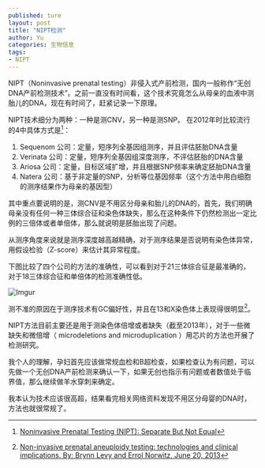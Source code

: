 ```yaml
---
published: ture
layout: post
title: "NIPT检测"
author: Yu
categories: 生物信息
tags:
- NIPT
---
```


NIPT（Noninvasive prenatal testing）非侵入式产前检测，国内一般称作“无创DNA产前检测技术”。之前一直没有时间看，这个技术究竟怎么从母亲的血液中测胎儿的DNA，现在有时间了，赶紧记录一下原理。

NIPT技术细分为两种：一种是测CNV，另一种是测SNP。
在2012年时比较流行的4中具体方式是[^1]：
1. Sequenom 公司：定量，短序列全基因组测序，并且评估胚胎DNA含量
2. Verinata 公司：定量，短序列全基因组深度测序，不评估胚胎的DNA含量
3. Ariosa 公司：定量，目标区域扩增，并且根据SNP频率来确定胚胎DNA含量
4. Natera 公司：基于非定量的SNP，分析等位基因频率（这个方法中用白细胞的测序结果作为母亲的基因型）


其中重点要说明的是，测CNV是不用区分母亲和胎儿的DNA的，首先，我们明确母亲没有任何一种三体综合征和染色体缺失，那么在这种条件下仍然检测出一定比例的三倍体或者单倍体，那么就说明是胚胎出现了问题。

从测序角度来说就是测序深度越高越精确，对于测序结果是否说明有染色体异常，用假设检验（Z-score）来估计其异常程度。

下图比较了四个公司的方法的准确性，可以看到对于21三体综合征是最准确的，对于18三体综合征和单倍体的检测准确性低。

![Imgur](http://i.imgur.com/017StNv.png)


测不准的原因在于测序技术有GC偏好性，并且在13和X染色体上表现得很明显[^2]。

NIPT方法目前主要还是用于测染色体倍增或者缺失（截至2013年），对于一些微缺失和微倍增（ microdeletions and microduplication ）用芯片的方法也开展了检测研究。

我个人的理解，孕妇首先应该做常规血检和B超检查，如果检查认为有问题，可以先做一个无创DNA产前检测来确认一下，如果无创也指示有问题或者数值处于临界值，那么继续做羊水穿刺来确定。

我本认为技术应该很高超，结果看完相关网络资料发现不用区分母婴的DNA时，方法也就很常规了。


[^1]: [Noninvasive Prenatal Testing (NIPT): Separate But Not Equal](http://www.agt-info.org/Documents/2014%20Annual%20Meeting/HANDOUT%20Strom.pdf)
[^2]: [Non-invasive prenatal aneuploidy testing: technologies and clinical implications. By: Brynn Levy and Errol Norwitz, June 20, 2013](http://www.mlo-online.com/non-invasive-prenatal-aneuploidy-testing-technologies-and-clinical-implications.php)

